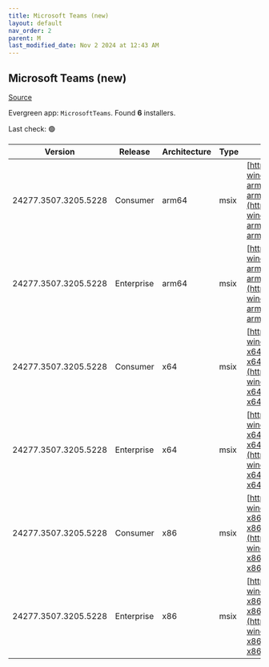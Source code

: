 ```yaml
---
title: Microsoft Teams (new)
layout: default
nav_order: 2
parent: M
last_modified_date: Nov 2 2024 at 12:43 AM
---
```


## Microsoft Teams (new)

[Source](https://www.microsoft.com/teams)

Evergreen app: `MicrosoftTeams`. Found **6** installers.

Last check: 🟢

| Version              | Release    | Architecture | Type | URI                                                                                                                                                                                                                                  |
| -------------------- | ---------- | ------------ | ---- | ------------------------------------------------------------------------------------------------------------------------------------------------------------------------------------------------------------------------------------ |
| 24277.3507.3205.5228 | Consumer   | arm64        | msix | [https://installer.teams.static.microsoft/production-windows-arm64/24277.3507.3205.5228/MicrosoftTeams-arm64.msix](https://installer.teams.static.microsoft/production-windows-arm64/24277.3507.3205.5228/MicrosoftTeams-arm64.msix) |
| 24277.3507.3205.5228 | Enterprise | arm64        | msix | [https://installer.teams.static.microsoft/production-windows-arm64/24277.3507.3205.5228/MSTeams-arm64.msix](https://installer.teams.static.microsoft/production-windows-arm64/24277.3507.3205.5228/MSTeams-arm64.msix)               |
| 24277.3507.3205.5228 | Consumer   | x64          | msix | [https://installer.teams.static.microsoft/production-windows-x64/24277.3507.3205.5228/MicrosoftTeams-x64.msix](https://installer.teams.static.microsoft/production-windows-x64/24277.3507.3205.5228/MicrosoftTeams-x64.msix)         |
| 24277.3507.3205.5228 | Enterprise | x64          | msix | [https://installer.teams.static.microsoft/production-windows-x64/24277.3507.3205.5228/MSTeams-x64.msix](https://installer.teams.static.microsoft/production-windows-x64/24277.3507.3205.5228/MSTeams-x64.msix)                       |
| 24277.3507.3205.5228 | Consumer   | x86          | msix | [https://installer.teams.static.microsoft/production-windows-x86/24277.3507.3205.5228/MicrosoftTeams-x86.msix](https://installer.teams.static.microsoft/production-windows-x86/24277.3507.3205.5228/MicrosoftTeams-x86.msix)         |
| 24277.3507.3205.5228 | Enterprise | x86          | msix | [https://installer.teams.static.microsoft/production-windows-x86/24277.3507.3205.5228/MSTeams-x86.msix](https://installer.teams.static.microsoft/production-windows-x86/24277.3507.3205.5228/MSTeams-x86.msix)                       |
